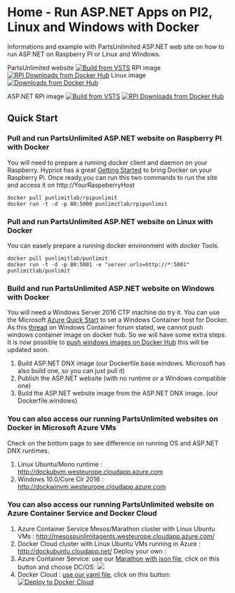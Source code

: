 # Home - Run ASP.NET Apps on PI2, Linux and Windows with Docker 
Informations and example with PartsUnlimited ASP.NET web site on how to run ASP.NET on Raspberry PI or Linux and Windows.

PartsUnlimited website  [![Build from VSTS](https://img.shields.io/vso/build/punlimit/f0338caf-c189-45e3-bcfa-abdd23fc6e9d/13.svg)](https://punlimit.visualstudio.com/DefaultCollection/_apis/public/build/definitions/f0338caf-c189-45e3-bcfa-abdd23fc6e9d/13/badge)
  RPI image [![RPI Downloads from Docker Hub](https://img.shields.io/docker/pulls/punlimitlab/rpipunlimit.svg)](https://registry.hub.docker.com/u/punlimitlab/rpipunlimit)  Linux image [![Downloads from Docker Hub](https://img.shields.io/docker/pulls/punlimitlab/punlimit.svg)](https://registry.hub.docker.com/u/punlimitlab/punlimit)

ASP.NET RPI image  [![Build from VSTS](https://img.shields.io/vso/build/punlimit/f0338caf-c189-45e3-bcfa-abdd23fc6e9d/8.svg)](https://punlimit.visualstudio.com/DefaultCollection/_apis/public/build/definitions/f0338caf-c189-45e3-bcfa-abdd23fc6e9d/8/badge)
[![RPI Downloads from Docker Hub](https://img.shields.io/docker/pulls/punlimitlab/aspnetbase.svg)](https://registry.hub.docker.com/u/punlimitlab/aspnetbase)

## Quick Start
### Pull and run PartsUnlimited ASP.NET website on Raspberry PI with Docker
You will need to prepare a running docker client and daemon on your Raspberry. Hypriot has a great [Getting Started](http://blog.hypriot.com/getting-started-with-docker-on-your-arm-device/) to bring Docker on your Raspberry Pi.
Once ready,you can run this two commands to run the site and access it on http://YourRaspeberryHost
```
docker pull punlimitlab/rpipunlimit
docker run -t -d -p 80:5000 punlimitlab/rpipunlimit
```
### Pull and run PartsUnlimited ASP.NET website on Linux with Docker
You can easely prepare a running docker environment with docker Tools.
```
docker pull punlimitlab/punlimit
docker run -t -d -p 80:5001 -e "server.urls=http://*:5001" punlimitlab/punlimit
```
### Build and run PartsUnlimited ASP.NET website on Windows with Docker
You will need a Windows Server 2016 CTP machine do try it. You can use the Microsoft [Azure Quick Start](https://msdn.microsoft.com/en-us/virtualization/windowscontainers/quick_start/azure_setup) to set a Windows Container host for Docker. As this [thread](https://social.msdn.microsoft.com/Forums/en-US/1c695a0d-d039-4e21-9560-ba430d086d63/can-we-push-your-images-to-docker-hub?forum=windowscontainers) on Windows Container forum stated, we cannot push windows container image on docker hub. So we will have some extra steps. It is now possible to [push windows images on Docker Hub](https://blog.docker.com/2016/04/docker-windows-server-tp5/) this will be updated soon.
1. Build ASP.NET DNX image (our Dockerfile.base.windows. Microsoft has also build one, so you can just pull it)
2. Publish the ASP.NET website (with no runtime or a Windows compatible one)
3. Build the ASP.NET website image from the ASP.NET DNX image. (our Dockerfile.windows)

### You can also access our running PartsUnlimited websites on Docker in Microsoft Azure VMs
Check on the bottom page to see difference on running OS and ASP.NET DNX runtimes.

1. Linux Ubuntu/Mono runtime : http://dockubvm.westeurope.cloudapp.azure.com
2. Windows 10.0/Core Clr 2016 : http://dockwinvm.westeurope.cloudapp.azure.com

### You can also access our running PartsUnlimited website on Azure Container Service and Docker Cloud
1. Azure Container Service Mesos/Marathon cluster with Linux Ubuntu VMs : http://mesospunlimitagents.westeurope.cloudapp.azure.com/
2. Docker Cloud cluster with Linux Ubuntu VMs running in Azure : http://dockubuntu.cloudapp.net/
Deploy your own :
1. Azure Container Service: use our [Marathon with json file](https://github.com/punlimitlab/Docker/blob/master/Marathon.punlimit.Linux.json), click on this button and choose DC/OS: 
<a href="https://portal.azure.com/#create/Microsoft.Template/uri/https%3A%2F%2Fraw.githubusercontent.com%2FAzure%2Fazure-quickstart-templates%2Fmaster%2F101-acs-dcos%2Fazuredeploy.json" target="_blank"><img src="http://azuredeploy.net/deploybutton.png"/></a>
2. Docker Cloud : [use our yaml file](https://github.com/punlimitlab/Docker/blob/master/docker-cloud.yml), click on this button:
[![Deploy to Docker Cloud](https://files.cloud.docker.com/images/deploy-to-dockercloud.svg)](https://cloud.docker.com/stack/deploy/?repo=https://github.com/punlimitlab/Docker)
